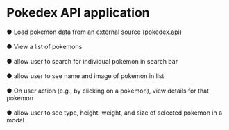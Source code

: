 # Pokedex API application
● Load pokemon data from an external source (pokedex.api)
<br /><br />
● View a list of pokemons
<br /><br />
● allow user to search for individual pokemon in search bar
<br /><br />
● allow user to see name and image of pokemon in list
<br /><br />
● On user action (e.g., by clicking on a pokemon), view details for that pokemon
<br /><br />
● allow user to see type, height, weight, and size of selected pokemon in a modal
<br /><br />

